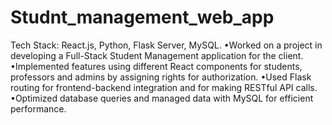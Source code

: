 # Studnt_management_web_app
Tech Stack: React.js, Python, Flask Server, MySQL.
•Worked on a project in developing a Full-Stack Student Management
application for the client.
•Implemented features using different React components for students,
professors and admins by assigning rights for authorization.
•Used Flask routing for frontend-backend integration and for making RESTful
API calls.
•Optimized database queries and managed data with MySQL for efficient
performance.
